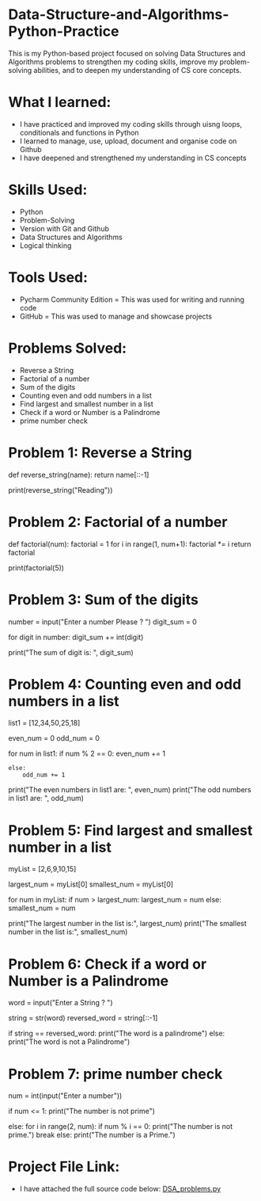 # Data-Structure-and-Algorithms-Python-Practice
This is my Python-based project focused on solving Data Structures and Algorithms problems to strengthen my coding skills, improve my problem-solving abilities, and to deepen my understanding of CS core concepts.

# What I learned: 
- I have practiced and improved my coding skills through uisng loops, conditionals and functions in Python
- I learned to manage, use, upload, document and organise code on Github
- I have deepened and strengthened my understanding in CS concepts

# Skills Used: 
- Python
- Problem-Solving
- Version with Git and Github
- Data Structures and Algorithms
- Logical thinking

# Tools Used: 
- Pycharm Community Edition = This was used for writing and running code
- GitHub = This was used to manage and showcase projects 

# Problems Solved: 
- Reverse a String
- Factorial of a number
- Sum of the digits
- Counting even and odd numbers in a list
- Find largest and smallest number in a list
- Check if a word or Number is a Palindrome
- prime number check 

# Problem 1: Reverse a String
def reverse_string(name):
    return name[::-1]

print(reverse_string("Reading"))


# Problem 2: Factorial of a number
def factorial(num):
   factorial = 1
   for i in range(1, num+1):
       factorial *= i
   return factorial

print(factorial(5))


# Problem 3: Sum of the digits

number = input("Enter a number Please ? ")
digit_sum = 0

for digit in number:
    digit_sum += int(digit)

print("The sum of digit is: ", digit_sum)


# Problem 4: Counting even and odd numbers in a list

list1 = [12,34,50,25,18]

even_num = 0
odd_num = 0

for num in list1:
    if num % 2 == 0:
        even_num += 1

    else:
        odd_num += 1

print("The even numbers in list1 are: ", even_num)
print("The odd numbers in list1 are: ", odd_num)


# Problem 5: Find largest and smallest number in a list

myList = [2,6,9,10,15]

largest_num = myList[0]
smallest_num = myList[0]

for num in myList:
    if num > largest_num:
        largest_num = num
    else:
        smallest_num = num

print("The largest number in the list is:", largest_num)
print("The smallest number in the list is:", smallest_num)


# Problem 6: Check if a word or Number is a Palindrome

word = input("Enter a String ? ")

string = str(word)
reversed_word = string[::-1]

if string == reversed_word:
    print("The word is a palindrome")
else:
    print("The word is not a Palindrome")


# Problem 7: prime number check 

num = int(input("Enter a number"))

if num <= 1:
    print("The number is not prime")

else:
    for i in range(2, num):
        if num % i == 0:
            print("The number is not prime.")
            break
    else:
        print("The number is a Prime.")
        
# Project File Link:
- I have attached the full source code below: 
[DSA_problems.py](https://github.com/user-attachments/files/22322975/DSA_problems.py)

